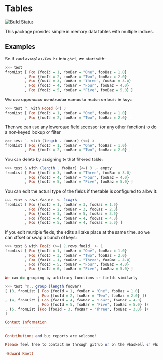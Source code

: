 Tables
======

[![Build Status](https://secure.travis-ci.org/lens/tables.png?branch=master)](http://travis-ci.org/lens/tables)

This package provides simple in memory data tables with multiple indices.

Examples
--------

So if load `examples/Foo.hs` into `ghci`, we start with:

```haskell
>>> test
fromList [ Foo {fooId = 1, fooBar = "One", fooBaz = 1.0}
         , Foo {fooId = 2, fooBar = "Two", fooBaz = 2.0}
         , Foo {fooId = 3, fooBar = "Three", fooBaz = 3.0}
         , Foo {fooId = 4, fooBar = "Four", fooBaz = 4.0}
         , Foo {fooId = 5, fooBar = "Five", fooBaz = 5.0} ]
```

We use uppercase constructor names to match on built-in keys

```haskell
>>> test ^. with FooId (<) 3
fromList [ Foo {fooId = 1, fooBar = "One", fooBaz = 1.0}
         , Foo {fooId = 2, fooBar = "Two", fooBaz = 2.0} ]
```

Then we can use any lowercase field accessor (or any other function) to do a non-keyed lookup or filter

```haskell
>>> test ^. with (length . fooBar) (<=) 3
fromList [ Foo {fooId = 1, fooBar = "One", fooBaz = 1.0}
         , Foo {fooId = 2, fooBar = "Two", fooBaz = 2.0} ]
```

You can delete by assigning to that filtered table:

```haskell
>>> test & with (length . fooBar) (<=) 3 .~ empty
fromList [ Foo {fooId = 3, fooBar = "Three", fooBaz = 3.0}
         , Foo {fooId = 4, fooBar = "Four", fooBaz = 4.0}
         , Foo {fooId = 5, fooBar = "Five", fooBaz = 5.0} ]
```

You can edit the actual type of the fields if the table is configured to allow it:

```haskell
>>> test & rows.fooBar_ %~ length
fromList [ Foo {fooId = 1, fooBar = 3, fooBaz = 1.0}
         , Foo {fooId = 2, fooBar = 3, fooBaz = 2.0}
         , Foo {fooId = 3, fooBar = 5, fooBaz = 3.0}
         , Foo {fooId = 4, fooBar = 4, fooBaz = 4.0}
         , Foo {fooId = 5, fooBar = 4, fooBaz = 5.0} ]
```

If you edit multiple fields, the edits all take place at the same time. so we can offset or swap a bunch of keys:

```haskell
>>> test & with FooId (>=) 2.rows.fooId_ +~ 1
fromList [ Foo {fooId = 1, fooBar = "One", fooBaz = 1.0}
         , Foo {fooId = 3, fooBar = "Two", fooBaz = 2.0}
         , Foo {fooId = 4, fooBar = "Three", fooBaz = 3.0}
         , Foo {fooId = 5, fooBar = "Four", fooBaz = 4.0}
         , Foo {fooId = 6, fooBar = "Five", fooBaz = 5.0} ]

We can do grouping by arbitrary functions or fields similarly

>>> test ^@.. group (length.fooBar)
[ (3, fromList [ Foo {fooId = 1, fooBar = "One", fooBaz = 1.0}
               , Foo {fooId = 2, fooBar = "Two", fooBaz = 2.0} ])
, (4, fromList [ Foo {fooId = 4, fooBar = "Four", fooBaz = 4.0}
               , Foo {fooId = 5, fooBar = "Five", fooBaz = 5.0} ])
, (5, fromList [Foo {fooId = 3, fooBar = "Three", fooBaz = 3.0} ])
]

Contact Information
-------------------

Contributions and bug reports are welcome!

Please feel free to contact me through github or on the #haskell or #haskell-lens IRC channels on irc.freenode.net.

-Edward Kmett
